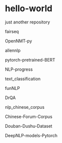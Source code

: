 # hello-world
just another repository

fairseq

OpenNMT-py

allennlp

pytorch-pretrained-BERT

NLP-progress

text_classification

funNLP

DrQA

nlp_chinese_corpus

Chinese-Forum-Corpus

Douban-Dushu-Dataset

DeepNLP-models-Pytorch
